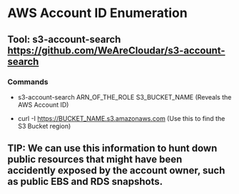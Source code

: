 # AWS Account ID Enumeration

## Tool: s3-account-search https://github.com/WeAreCloudar/s3-account-search

### Commands

 - s3-account-search ARN_OF_THE_ROLE S3_BUCKET_NAME (Reveals the AWS Account ID)

 - curl -I https://BUCKET_NAME.s3.amazonaws.com (Use this to find the S3 Bucket region)

## TIP: We can use this information to hunt down public resources that might have been accidently exposed by the account owner, such as public EBS and RDS snapshots.

